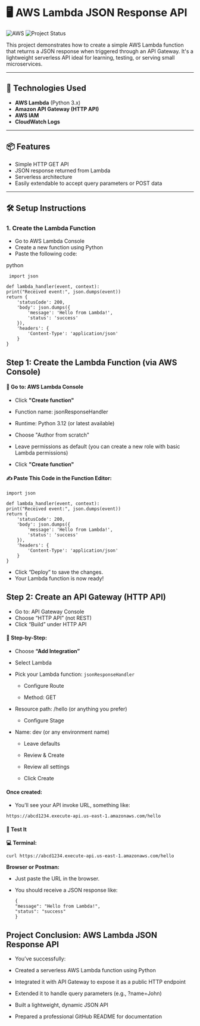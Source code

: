 #  🖥️ AWS Lambda JSON Response API

![AWS](https://img.shields.io/badge/Built%20with-AWS-orange?style=flat&logo=amazonaws)
![Project Status](https://img.shields.io/badge/status-in--progress-yellow)

This project demonstrates how to create a simple AWS Lambda function that returns a JSON response when triggered through an API Gateway. It's a lightweight serverless API ideal for learning, testing, or serving small microservices.

---

## 🚀 Technologies Used

- **AWS Lambda** (Python 3.x)
- **Amazon API Gateway (HTTP API)**
- **AWS IAM**
- **CloudWatch Logs**

---

## 📦 Features

- Simple HTTP GET API
- JSON response returned from Lambda
- Serverless architecture
- Easily extendable to accept query parameters or POST data

---

## 🛠️ Setup Instructions

### 1. Create the Lambda Function
- Go to AWS Lambda Console
- Create a new function using Python
- Paste the following code:

python

     import json

    def lambda_handler(event, context):
    print("Received event:", json.dumps(event))
    return {
        'statusCode': 200,
        'body': json.dumps({
            'message': 'Hello from Lambda!',
            'status': 'success'
        }),
        'headers': {
            'Content-Type': 'application/json'
        }
    }
## Step 1: Create the Lambda Function (via AWS Console)
#### 🔹 Go to: AWS Lambda Console

- Click **"Create function"**
  
- Function name: jsonResponseHandler

- Runtime: Python 3.12 (or latest available)

- Choose "Author from scratch"

- Leave permissions as default (you can create a new role with basic Lambda permissions)

- Click **"Create function"**

####  ✍️ Paste This Code in the Function Editor:

    import json

    def lambda_handler(event, context):
    print("Received event:", json.dumps(event))
    return {
        'statusCode': 200,
        'body': json.dumps({
            'message': 'Hello from Lambda!',
            'status': 'success'
        }),
        'headers': {
            'Content-Type': 'application/json'
        }
    }
- Click “Deploy” to save the changes.
- Your Lambda function is now ready!
  
## Step 2: Create an API Gateway (HTTP API)

- Go to: API Gateway Console
- Choose “HTTP API” (not REST)
- Click “Build” under HTTP API

#### 🧾 Step-by-Step:
- Choose **“Add Integration”**

- Select Lambda

- Pick your Lambda function: ``jsonResponseHandler``
  
    - Configure Route

    - Method: GET

- Resource path: /hello (or anything you prefer)

    - Configure Stage

- Name: dev (or any environment name)

   - Leave defaults

   - Review & Create

   - Review all settings

    - Click Create

#### Once created:
- You’ll see your API invoke URL, something like:

``https://abcd1234.execute-api.us-east-1.amazonaws.com/hello``
#### 🧪 Test It

**💻 Terminal:**

``curl https://abcd1234.execute-api.us-east-1.amazonaws.com/hello``

**Browser or Postman:**

- Just paste the URL in the browser.

- You should receive a JSON response like:

      {
      "message": "Hello from Lambda!",
      "status": "success"
      }
## Project Conclusion: AWS Lambda JSON Response API

- You’ve successfully:

- Created a serverless AWS Lambda function using Python

- Integrated it with API Gateway to expose it as a public HTTP endpoint

- Extended it to handle query parameters (e.g., ?name=John)

- Built a lightweight, dynamic JSON API

- Prepared a professional GitHub README for documentation

